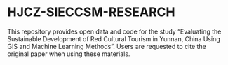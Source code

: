 # HJCZ-SIECCSM-RESEARCH
This repository provides open data and code for the study “Evaluating the Sustainable Development of Red Cultural Tourism in Yunnan, China Using GIS and Machine Learning Methods”. Users are requested to cite the original paper when using these materials.
